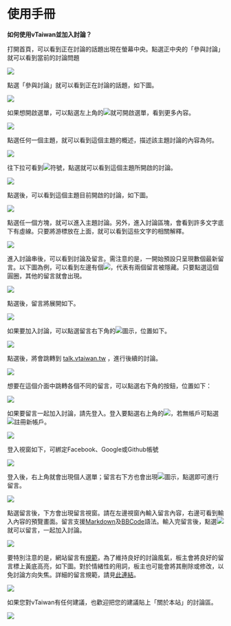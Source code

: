 # 使用手冊

**如何使用vTaiwan並加入討論？**

打開首頁，可以看到正在討論的話題出現在螢幕中央。點選正中央的「參與討論」就可以看到當前的討論問題

![](https://demo.vtaiwan.tw/mockup/images/tutorial/tutorial-img-01.jpg)

點選「參與討論」就可以看到正在討論的話題，如下圖。

![](https://demo.vtaiwan.tw/mockup/images/tutorial/tutorial-img-02.jpg)

如果想開啟選單，可以點選左上角的![](https://demo.vtaiwan.tw/mockup/images/tutorial/tutorial-icon-01.jpg)就可開啟選單，看到更多內容。

![](https://demo.vtaiwan.tw/mockup/images/tutorial/tutorial-img-03.jpg)

點選任何一個主題，就可以看到這個主題的概述，描述該主題討論的內容為何。

![](https://demo.vtaiwan.tw/mockup/images/tutorial/tutorial-img-04.jpg)

往下拉可看到![](https://demo.vtaiwan.tw/mockup/images/tutorial/tutorial-icon-02.jpg)符號，點選就可以看到這個主題所開啟的討論。

![](https://demo.vtaiwan.tw/mockup/images/tutorial/tutorial-img-05.jpg)

點選後，可以看到這個主題目前開啟的討論，如下圖。

![](https://demo.vtaiwan.tw/mockup/images/tutorial/tutorial-img-06.jpg)

點選任一個方塊，就可以進入主題討論。另外，進入討論區塊，會看到許多文字底下有虛線。只要將游標放在上面，就可以看到這些文字的相關解釋。

![](https://demo.vtaiwan.tw/mockup/images/tutorial/tutorial-img-07.jpg)

進入討論串後，可以看到討論及留言。需注意的是，一開始預設只呈現數個最新留言。以下圖為例，可以看到左邊有個![](https://demo.vtaiwan.tw/mockup/images/tutorial/tutorial-icon-03.jpg)，代表有兩個留言被隱藏。只要點選這個圓圈，其他的留言就會出現。

![](https://demo.vtaiwan.tw/mockup/images/tutorial/tutorial-img-08.jpg)

點選後，留言將展開如下。

![](https://demo.vtaiwan.tw/mockup/images/tutorial/tutorial-img-09.jpg)

如果要加入討論，可以點選留言右下角的![](https://demo.vtaiwan.tw/mockup/images/tutorial/tutorial-icon-04.jpg)圖示，位置如下。

![](https://demo.vtaiwan.tw/mockup/images/tutorial/tutorial-img-10.jpg)

點選後，將會跳轉到 [talk.vtaiwan.tw](https://talk.vtaiwan.tw) ，進行後續的討論。

![](https://demo.vtaiwan.tw/mockup/images/tutorial/tutorial-img-11.jpg)

想要在這個介面中跳轉各個不同的留言，可以點選右下角的按鈕，位置如下：

![](https://demo.vtaiwan.tw/mockup/images/tutorial/tutorial-img-12.jpg)

如果要留言一起加入討論，請先登入。登入要點選右上角的![](https://demo.vtaiwan.tw/mockup/images/tutorial/tutorial-icon-05.jpg)，若無帳戶可點選![](https://demo.vtaiwan.tw/mockup/images/tutorial/tutorial-icon-06.jpg)註冊新帳戶。

![](https://demo.vtaiwan.tw/mockup/images/tutorial/tutorial-img-13.jpg)

登入視窗如下，可綁定Facebook、Google或Github帳號

![](https://demo.vtaiwan.tw/mockup/images/tutorial/tutorial-img-14.jpg)

登入後，右上角就會出現個人選單；留言右下方也會出現![](https://demo.vtaiwan.tw/mockup/images/tutorial/tutorial-icon-07.jpg)圖示，點選即可進行留言。

![](https://demo.vtaiwan.tw/mockup/images/tutorial/tutorial-img-15.jpg)

點選留言後，下方會出現留言視窗。請在左邊視窗內輸入留言內容，右邊可看到輸入內容的預覽畫面。留言支援[Markdown](http://markdown.tw/)及[BBCode](http://www.bbcode.org/reference.php)語法。輸入完留言後，點選![](https://demo.vtaiwan.tw/mockup/images/tutorial/tutorial-icon-07.jpg)就可以留言，一起加入討論。

![](https://demo.vtaiwan.tw/mockup/images/tutorial/tutorial-img-16.jpg)

要特別注意的是，網站留言有[規範](/how)，為了維持良好的討論風氣，板主會將良好的留言標上黃底高亮，如下圖。對於情緒性的用詞，板主也可能會將其刪除或修改，以免討論方向失焦。詳細的留言規範，請見[此連結](/how)。

![](https://demo.vtaiwan.tw/mockup/images/tutorial/tutorial-img-17.jpg)

如果您對vTaiwan有任何建議，也歡迎把您的建議貼上「關於本站」的討論區。

![](https://demo.vtaiwan.tw/mockup/images/tutorial/tutorial-img-18.jpg)
